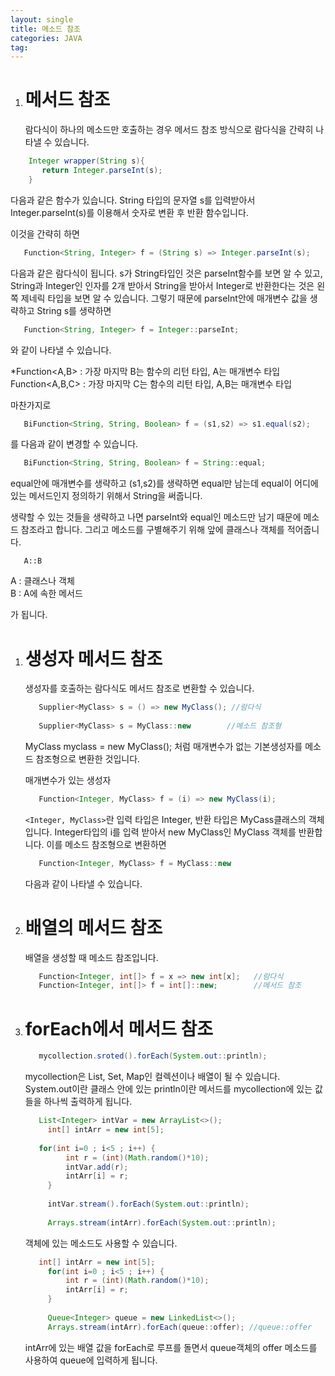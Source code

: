 ```yaml
---
layout: single
title: 메소드 참조
categories: JAVA
tag: 
---
```


1. # 메서드 참조
   람다식이 하나의 메소드만 호출하는 경우 메서드 참조 방식으로 람다식을 간략히 나타낼 수 있습니다.   

  ```java
      Integer wrapper(String s){
         return Integer.parseInt(s);
      }
   ```   
   다음과 같은 함수가 있습니다. String 타입의 문자열 s를 입력받아서 Integer.parseInt(s)를 이용해서 숫자로 변환 후 반환 함수입니다.   

   이것을 간략히 하면   

   ```java
      Function<String, Integer> f = (String s) => Integer.parseInt(s);
   ```   
   다음과 같은 람다식이 됩니다. s가 String타입인 것은 parseInt함수를 보면 알 수 있고, String과 Integer인 인자를 2개 받아서 String을 받아서 Integer로 반환한다는 것은 왼쪽 제네릭 타입을 보면 알 수 있습니다. 그렇기 때문에 parseInt안에 매개변수 값을 생략하고 String s를 생략하면   

   ```java
      Function<String, Integer> f = Integer::parseInt;
   ```   
   와 같이 나타낼 수 있습니다.   

   *Function<A,B> : 가장 마지막 B는 함수의 리턴 타입, A는 매개변수 타입   
   Function<A,B,C> : 가장 마지막 C는 함수의 리턴 타입, A,B는 매개변수 타입   

   마찬가지로   

   ```java
      BiFunction<String, String, Boolean> f = (s1,s2) => s1.equal(s2);   
   ```   
   를 다음과 같이 변경할 수 있습니다.   
   ```java
      BiFunction<String, String, Boolean> f = String::equal;
   ```   
   equal안에 매개변수를 생략하고 (s1,s2)를 생략하면 equal만 남는데 equal이 어디에 있는 메서드인지 정의하기 위해서 String을 써줍니다.   

   생략할 수 있는 것들을 생략하고 나면 parseInt와 equal인 메소드만 남기 때문에 메소드 참조라고 합니다. 그리고 메소드를 구별해주기 위해 앞에 클래스나 객체를 적어줍니다.   

   ```
      A::B
   ```   
   A : 클래스나 객체   
   B : A에 속한 메서드   

   가 됩니다.
 
1. # 생성자 메서드 참조
   생성자를 호출하는 람다식도 메서드 참조로 변환할 수 있습니다.   

   ```java
      Supplier<MyClass> s = () => new MyClass(); //람다식
      
      Supplier<MyClass> s = MyClass::new        //메소드 참조형
   ```    
   MyClass myclass = new MyClass(); 처럼 매개변수가 없는 기본생성자를 메소드 참조형으로 변환한 것입니다.   

   매개변수가 있는 생성자   

   ```java
      Function<Integer, MyClass> f = (i) => new MyClass(i);
   ```   
   `<Integer, MyClass>`란 입력 타입은 Integer, 반환 타입은 MyCass클래스의 객체입니다. Integer타입의 i를 입력 받아서 new MyClass인 MyClass 객체를 반환합니다. 이를 메소드 참조형으로 변환하면   
   
   ```java
      Function<Integer, MyClass> f = MyClass::new
   ```  
   다음과 같이 나타낼 수 있습니다.   

1. # 배열의 메서드 참조
   배열을 생성할 때 메소드 참조입니다.   

   ```java
      Function<Integer, int[]> f = x => new int[x];   //람다식
      Function<Integer, int[]> f = int[]::new;        //메서드 참조
   ```   

1. # forEach에서 메서드 참조

   ```java
      mycollection.sroted().forEach(System.out::println);
   ```   
   mycollection은 List, Set, Map인 컬렉션이나 배열이 될 수 있습니다.   
   System.out이란 클래스 안에 있는 println이란 메서드를 mycollection에 있는 값들을 하나씩 출력하게 됩니다.   

   ```java
      List<Integer> intVar = new ArrayList<>();
		int[] intArr = new int[5];
		
      for(int i=0 ; i<5 ; i++) {
			int r = (int)(Math.random()*10);
			intVar.add(r);
			intArr[i] = r;
		}
		
		intVar.stream().forEach(System.out::println);
		
		Arrays.stream(intArr).forEach(System.out::println);
   ```   

   객체에 있는 메소드도 사용할 수 있습니다.   
   ```java
      int[] intArr = new int[5];
		for(int i=0 ; i<5 ; i++) {
			int r = (int)(Math.random()*10);
			intArr[i] = r;
		}
		
		Queue<Integer> queue = new LinkedList<>();
		Arrays.stream(intArr).forEach(queue::offer); //queue::offer
   ```   
   intArr에 있는 배열 값을 forEach로 루프를 돌면서 queue객체의 offer 메소드를 사용하여 queue에 입력하게 됩니다.   
